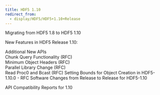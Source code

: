 ```yaml
---
title: HDF5 1.10
redirect_from: 
  - display/HDF5/HDF5+1.10+Release
---
```


Migrating from HDF5 1.8 to HDF5 1.10

New Features in HDF5 Release 1.10:

  Additional New APIs   
  Chunk Query Functionality (RFC)   
  Minimum Object Headers (RFC)   
  Parallel Library Change (RFC)   
  Read Proc0 and Bcast (RFC) 
Setting Bounds for Object Creation in HDF5-1.10.0 - RFC
Software Changes from Release to Release for HDF5-1.10  

API Compatibility Reports for 1.10
